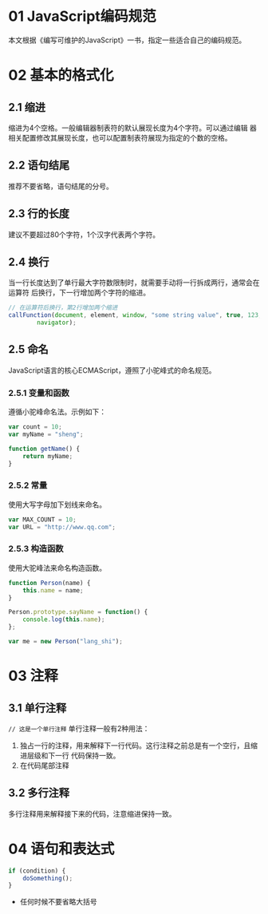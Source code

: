 # 01 JavaScript编码规范
本文根据《编写可维护的JavaScript》一书，指定一些适合自己的编码规范。

# 02 基本的格式化

##  2.1 缩进
缩进为4个空格。一般编辑器制表符的默认展现长度为4个字符。可以通过编辑
器相关配置修改其展现长度，也可以配置制表符展现为指定的个数的空格。

## 2.2 语句结尾
推荐不要省略，语句结尾的分号。

## 2.3 行的长度
建议不要超过80个字符，1个汉字代表两个字符。

## 2.4 换行
当一行长度达到了单行最大字符数限制时，就需要手动将一行拆成两行，通常会在运算符
后换行，下一行增加两个字符的缩进。
```javascript
// 在运算符后换行，第2行增加两个缩进
callFunction(document, element, window, "some string value", true, 123,
		navigator);
```

## 2.5 命名
JavaScript语言的核心ECMAScript，遵照了小驼峰式的命名规范。

### 2.5.1 变量和函数
遵循小驼峰命名法。示例如下：
```javascript
var count = 10;
var myName = "sheng";

function getName() {
	return myName;
}
```

### 2.5.2 常量
使用大写字母加下划线来命名。
```javascript
var MAX_COUNT = 10;
var URL = "http://www.qq.com";
```

### 2.5.3 构造函数
使用大驼峰法来命名构造函数。
```javascript
function Person(name) {
	this.name = name;
}

Person.prototype.sayName = function() {
	console.log(this.name);
};

var me = new Person("lang_shi");
```

# 03 注释

## 3.1 单行注释
`// 这是一个单行注释`
单行注释一般有2种用法：
1. 	独占一行的注释，用来解释下一行代码。这行注释之前总是有一个空行，且缩进层级和下一行
	代码保持一致。
2.	在代码尾部注释

## 3.2 多行注释
多行注释用来解释接下来的代码，注意缩进保持一致。

# 04 语句和表达式
```javascript
if (condition) {
	doSomething();
}
```
* 任何时候不要省略大括号